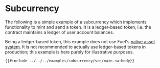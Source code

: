 # Subcurrency

The following is a simple example of a subcurrency which implements functionality to mint and send a token. It is a ledger-based token, i.e. the contract maintains a ledger of user account balances.

Being a ledger-based token, this example does not use Fuel's [native asset system](../blockchain-development/native_assets.md). It is not recommended to actually use ledger-based tokens in production; this example is here purely for illustrative purposes.

```sway
{{#include ../../../examples/subcurrency/src/main.sw:body}}
```
